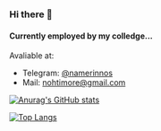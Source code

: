 ### Hi there 👋

#### Currently employed by my colledge...

Avaliable at:
<ul>
  <li>Telegram: <a href='https://t.me/namerinnos'> @namerinnos </a> </li>
  <li>Mail: <a href='mailto:nohtimore@gmail.com'> nohtimore@gmail.com </a> </li>
</ul>

<div>
  
[![Anurag's GitHub stats](https://github-readme-stats.vercel.app/api?username=arsenalnox&theme=gruvbox?count_private=true)](https://github.com/anuraghazra/github-readme-stats)

  
[![Top Langs](https://github-readme-stats.vercel.app/api/top-langs/?username=arsenalnox&theme=gruvbox)](https://github.com/anuraghazra/github-readme-stats)

 </div>
